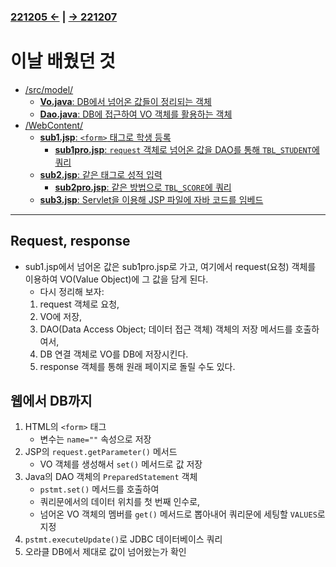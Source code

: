 ﻿### [221205 ←](/221205-_JSP/22-12/221205/) | [→ 221207](/221205-_JSP/22-12/221207/)

# 이날 배웠던 것

- [/src/model/](/221205-_JSP/22-12/221206/jspstudy56/HighScore/src/model/)
    - [**Vo.java**: DB에서 넘어온 값들이 정리되는 객체](/221205-_JSP/22-12/221206/jspstudy56/HighScore/src/model/Vo.java)
    - [**Dao.java**: DB에 접근하여 VO 객체를 활용하는 객체](/221205-_JSP/22-12/221206/jspstudy56/HighScore/src/model/Dao.java)
- [/WebContent/](/221205-_JSP/22-12/221206/jspstudy56/HighScore/WebContent/)
    - [**sub1.jsp**: `<form>` 태그로 학생 등록](/221205-_JSP/22-12/221206/jspstudy56/HighScore/WebContent/sub1.jsp)
        - [**sub1pro.jsp**: `request` 객체로 넘어온 값을 DAO를 통해 `TBL_STUDENT`에 쿼리](/221205-_JSP/22-12/221206/jspstudy56/HighScore/WebContent/sub1pro.jsp)
    - [**sub2.jsp**: 같은 태그로 성적 입력](/221205-_JSP/22-12/221206/jspstudy56/HighScore/WebContent/sub2.jsp)
        - [**sub2pro.jsp**: 같은 방법으로 `TBL_SCORE`에 쿼리](/221205-_JSP/22-12/221206/jspstudy56/HighScore/WebContent/sub2pro.jsp)
    - [**sub3.jsp**: Servlet을 이용해 JSP 파일에 자바 코드를 임베드](/221205-_JSP/22-12/221206/jspstudy56/HighScore/WebContent/sub3.jsp)

---

## Request, response

- sub1.jsp에서 넘어온 값은 sub1pro.jsp로 가고, 여기에서 request(요청) 객체를 이용하여 VO(Value Object)에 그 값을 담게 된다.
    - 다시 정리해 보자:
    1. request 객체로 요청,
    1. VO에 저장,
    1. DAO(Data Access Object; 데이터 접근 객체) 객체의 저장 메서드를 호출하여서,
    1. DB 연결 객체로 VO를 DB에 저장시킨다.
    1. response 객체를 통해 원래 페이지로 돌릴 수도 있다. 

## 웹에서 DB까지

1. HTML의 `<form>` 태그
    - 변수는 `name=""` 속성으로 저장
1. JSP의 `request.getParameter()` 메서드
    - VO 객체를 생성해서 `set()` 메서드로 값 저장
1. Java의 DAO 객체의 `PreparedStatement` 객체
    - `pstmt.set()` 메서드를 호출하여
    - 쿼리문에서의 데이터 위치를 첫 번째 인수로,
    - 넘어온 VO 객체의 멤버를 `get()` 메서드로 뽑아내어 쿼리문에 세팅할 `VALUES`로 지정
1. `pstmt.executeUpdate()`로 JDBC 데이터베이스 쿼리
1. 오라클 DB에서 제대로 값이 넘어왔는가 확인